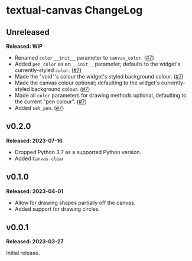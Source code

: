 # textual-canvas ChangeLog

## Unreleased

**Released: WiP**

- Renamed `color` `__init__` parameter to `canvas_color`.
  ([#7](https://github.com/davep/textual-canvas/pull/7))
- Added `pen_color` as an `__init__` parameter; defaults to the widget's
  currently-styled `color`.
  ([#7](https://github.com/davep/textual-canvas/pull/7))
- Made the "void"'s colour the widget's styled background colour.
  ([#7](https://github.com/davep/textual-canvas/pull/7))
- Made the canvas colour optional; defaulting to the widget's
  currently-styled background colour.
  ([#7](https://github.com/davep/textual-canvas/pull/7))
- Made all `color` parameters for drawing methods optional, defaulting to
  the current "pen colour". ([#7](https://github.com/davep/textual-canvas/pull/7))
- Added `set_pen`. ([#7](https://github.com/davep/textual-canvas/pull/7))

## v0.2.0

**Released: 2023-07-16**

- Dropped Python 3.7 as a supported Python version.
- Added `Canvas.clear`

## v0.1.0

**Released: 2023-04-01**

- Allow for drawing shapes partially off the canvas.
- Added support for drawing circles.

## v0.0.1

**Released: 2023-03-27**

Initial release.

[//]: # (ChangeLog.md ends here)
